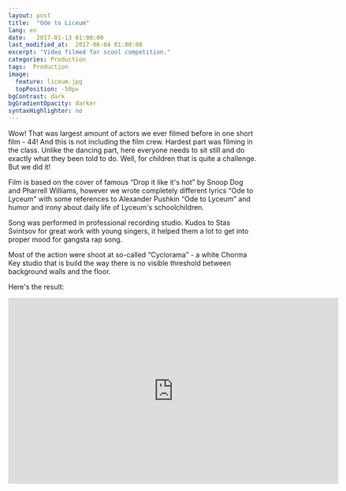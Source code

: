 ```yaml
---
layout: post
title:  "Ode to Liceum"
lang: en
date:   2017-01-13 01:00:00
last_modified_at:  2017-06-04 01:00:00
excerpt: "Video filmed for scool competition."
categories: Production
tags:  Production
image:
  feature: liceum.jpg
  topPosition: -50px
bgContrast: dark
bgGradientOpacity: darker
syntaxHighlighter: no
---
```


Wow! That was largest amount of actors we ever filmed before in one short film - 44! And this is not including the film crew. Hardest part was filming in the class. Unlike the dancing part, here everyone needs to sit still and do exactly what they been told to do. Well, for children that is quite a challenge. But we did it!

<div class="img img--fullContainer img--14xLeading" style="background-image: url({{ site.baseurl_posts_img }}liceum-boy-girl.jpg);"></div>

Film is based on the cover of famous &#8220;Drop it like it's hot&#8221; by Snoop Dog and Pharrell Williams,
however we wrote completely different lyrics &#8220;Ode to Lyceum&#8221; with some references to Alexander Pushkin 
&#8220;Ode to Lyceum&#8221; and humor and irony about daily life of Lyceum's schoolchildren.

<div class="img img--fullContainer img--14xLeading" style="background-image: url({{ site.baseurl_posts_img }}liceum-snoop.jpg);"></div>

Song was performed in professional recording studio. Kudos to Stas Svintsov for great work with young singers, it helped them a lot to get into proper mood for gangsta rap song.

<div class="img img--fullContainer img--14xLeading" style="background-image: url({{ site.baseurl_posts_img }}liceum-studio.jpg);"></div>

Most of the action were shoot at so-called &#8220;Cyclorama&#8221; - a white Chorma Key studio that is build the way there is no visible threshold between background walls and the floor.

<div class="img img--fullContainer img--14xLeading" style="background-image: url({{ site.baseurl_posts_img }}liceum-cyclorama.jpg);"></div>

Here's the result:

<iframe width="670" height="377" src="https://www.youtube.com/embed/Cea_QDqHjns" frameborder="0" allowfullscreen> </iframe>

